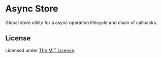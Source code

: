 # Async Store

Global store utility for a async operation lifecycle and chain of callbacks. 


## License

Licensed under [The MIT License](LICENSE).